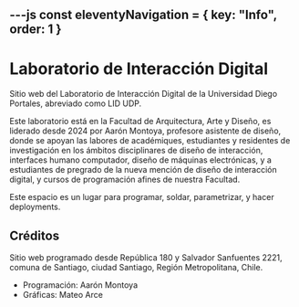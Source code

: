 ---js
const eleventyNavigation = {
 key: "Info",
 order: 1
}
---

# Laboratorio de Interacción Digital

Sitio web del Laboratorio de Interacción Digital de la Universidad Diego Portales, abreviado como LID UDP.

Este laboratorio está en la Facultad de Arquitectura, Arte y Diseño, es liderado desde 2024 por Aarón Montoya, profesore asistente de diseño, donde se apoyan las labores de académiques, estudiantes y residentes de investigación en los ámbitos disciplinares de diseño de interacción, interfaces humano computador, diseño de máquinas electrónicas, y a estudiantes de pregrado de la nueva mención de diseño de interacción digital, y cursos de programación afines de nuestra Facultad.

Este espacio es un lugar para programar, soldar, parametrizar, y hacer deployments.

## Créditos

Sitio web programado desde República 180 y Salvador Sanfuentes 2221, comuna de Santiago, ciudad Santiago, Región Metropolitana, Chile.

* Programación: Aarón Montoya
* Gráficas: Mateo Arce
